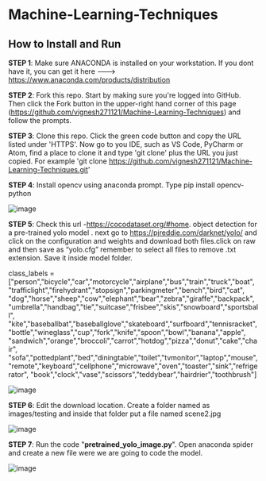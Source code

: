 # Machine-Learning-Techniques
<h2>How to Install and Run</h2>

<b>STEP 1</b>: Make sure ANACONDA is installed on your workstation. If you dont have it, you can get it here ---> https://www.anaconda.com/products/distribution

<b>STEP 2</b>: Fork this repo. Start by making sure you're logged into GitHub. Then click the Fork button in the upper-right hand corner of this page (https://github.com/vignesh271121/Machine-Learning-Techniques) and follow the prompts.

<b>STEP 3</b>: Clone this repo. Click the green code button and copy the URL listed under 'HTTPS'. Now go to you IDE, such as VS Code, PyCharm or Atom, find a place to clone it and type 'git clone' plus the URL you just copied. For example 'git clone https://github.com/vignesh271121/Machine-Learning-Techniques.git'

<b>STEP 4</b>: Install opencv using anaconda prompt. Type pip install opencv-python

![image](https://user-images.githubusercontent.com/97229745/191010683-0406793a-6d21-4bc7-b114-9a69e2f0f1f5.png)

<b>STEP 5</b>: Check this url -https://cocodataset.org/#home. object detection for a pre-trained yolo model . next go to https://pjreddie.com/darknet/yolo/ and click on the configuration and weights and download both files.click on raw and then save as “yolo.cfg” remember to select all files to remove .txt extension. Save it inside model folder.

class_labels = ["person","bicycle","car","motorcycle","airplane","bus","train","truck","boat",
                "trafficlight","firehydrant","stopsign","parkingmeter","bench","bird","cat",
                "dog","horse","sheep","cow","elephant","bear","zebra","giraffe","backpack",
                "umbrella","handbag","tie","suitcase","frisbee","skis","snowboard","sportsball",
                "kite","baseballbat","baseballglove","skateboard","surfboard","tennisracket",
                "bottle","wineglass","cup","fork","knife","spoon","bowl","banana","apple",
                "sandwich","orange","broccoli","carrot","hotdog","pizza","donut","cake","chair",
                "sofa","pottedplant","bed","diningtable","toilet","tvmonitor","laptop","mouse",
                "remote","keyboard","cellphone","microwave","oven","toaster","sink","refrigerator",
                "book","clock","vase","scissors","teddybear","hairdrier","toothbrush"]


![image](https://user-images.githubusercontent.com/97229745/191009862-86cef685-cd49-47ef-9197-0012487e5f64.png)

<b>STEP 6</b>: Edit the download location. Create a folder named as images/testing and inside that folder put a file named scene2.jpg  

![image](https://user-images.githubusercontent.com/97229745/191010833-959bad6b-615d-483b-a297-4bc1e4b751bc.png)

<b>STEP 7</b>: Run the code "**pretrained_yolo_image.py**". Open anaconda spider and create a new file were we are going to code the model.

![image](https://user-images.githubusercontent.com/97229745/191011482-06e6499d-3e80-4c97-ab2c-307bb82f0670.png)


